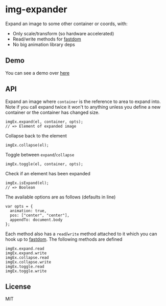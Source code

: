 # img-expander
Expand an image to some other container or coords, with:

 * Only scale/transform (so hardware accelerated)
 * Read/write methods for [fastdom](https://github.com/wilsonpage/fastdom)
 * No big animation library deps


## Demo
You can see a demo over [here](github.io/orangemug/img-expander)


## API
Expand an image where `container` is the reference to area to expand into. Note if you call expand twice it won't to anything unless you define a new container or the container has changed size.

    imgEx.expand(el, container, opts);
    // => Element of expanded image

Collapse back to the element

    imgEx.collapse(el);

Toggle between `expand`/`collapse`

    imgEx.toggle(el, container, opts);

Check if an element has been expanded

    imgEx.isExpand(el);
    // => Boolean

The available options are as follows (defaults in line)

    var opts = {
      animation: true,
      pos: ["center", "center"],
      appendTo: document.body
    };

Each method also has a `read`/`write` method attached to it which you can hook up to [fastdom](https://github.com/wilsonpage/fastdom). The following methods are defined

    imgEx.expand.read
    imgEx.expand.write
    imgEx.collapse.read
    imgEx.collapse.write
    imgEx.toggle.read
    imgEx.toggle.write


## License
MIT
